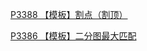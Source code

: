 [P3388 【模板】割点（割顶）](https://www.luogu.com.cn/problem/P3388)

[P3386 【模板】二分图最大匹配](https://www.luogu.com.cn/problem/P3386)
